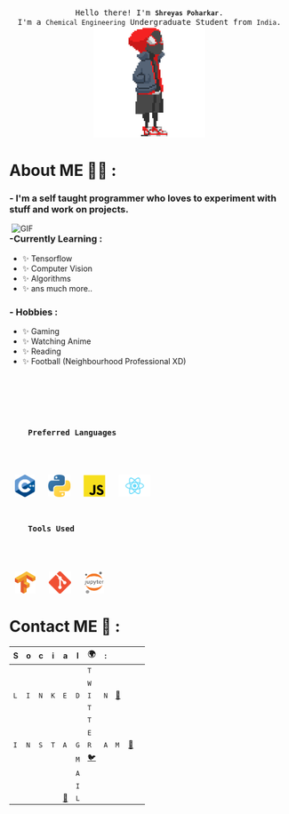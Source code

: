 <p align="center">
  <br>
  <samp>
    Hello there! I'm <code><b>Shreyas Poharkar</b></code>.
    <br>I'm a <code>Chemical Engineering</code> Undergraduate Student from <code>India</code>.<br>

</samp>

  <img src="https://raw.githubusercontent.com/shreyas2000/shreyas2000/master/assets/miles_morales.gif" width="200"/>

</p>




# About ME 🙋‍♂️ :

### - I'm a self taught programmer who loves to experiment with stuff and work on projects.

<img hight="400" width="500" alt="GIF" align="right" src="https://raw.githubusercontent.com/shreyas2000/shreyas2000/master/assets/1936.gif">

### -Currently Learning :
- ✨ Tensorflow
- ✨ Computer Vision
- ✨ Algorithms
- ✨ ans much more..

### - Hobbies : 
- ✨ Gaming
- ✨ Watching Anime
- ✨ Reading 
- ✨ Football (Neighbourhood Professional XD)

</br>
</br>
</br>

<h3>
  <code>
    Preferred Languages
  </code>
</h3>

<br>

<p>
  <img src="https://raw.githubusercontent.com/shreyas2000/shreyas2000/master/assets/logo/cpp.png" height=40 hspace=10>
  <img src="https://raw.githubusercontent.com/shreyas2000/shreyas2000/master/assets/logo/python.png" height=40 hspace=10>
  <img src="https://raw.githubusercontent.com/shreyas2000/shreyas2000/master/assets/logo/js.png" height=40 hspace=10>
  <img src="https://raw.githubusercontent.com/shreyas2000/shreyas2000/master/assets/logo/React-icon.svg.png" height=40 hspace=10>
</p>

<h3>
  <code>
    Tools Used
  </code>
</h3>

<br>

<p>
   <img src="https://raw.githubusercontent.com/shreyas2000/shreyas2000/master/assets/logo/Tensorflow.png" height=40 hspace=10>
   <img src="https://raw.githubusercontent.com/shreyas2000/shreyas2000/master/assets/logo/git.png" height=40 hspace=10>
   <img src="https://raw.githubusercontent.com/shreyas2000/shreyas2000/master/assets/logo/1200px-Jupyter_logo.svg.png" height=40 hspace=10>
</p>




# Contact ME 💬 :

|S|o|c|i|a|l| 🌍|:||||
| - | - | - | - | - | - | - | - | - | - | - |
| |  |  |  |  |  | `T` |  |  | 
||  |  |  |  |  | `W` |  |  | 
|`L`|`I`|`N`|`K`|`E`|`D`|`I`|`N`|[💼](https://www.linkedin.com/in/shreyas-poharkar/)| | |
|| | || | | `T`| || | |
|| | || | | `T`| || | |
|| | || | | `E`| | | | |
|`I`|`N`|`S`|`T`|`A`|`G`|`R`|`A`|`M`|[📸](https://www.instagram.com/s_h_r_e_yes/)| 
|| | | | |`M` |[ 🐦](https://twitter.com/slow_flashh)| | || |
|| | | | |`A` || | || |
|| | || |`I` || | | | |
|| | ||[ 📧](poharkarshreyas@gmail.com) |`L` || | | ||


